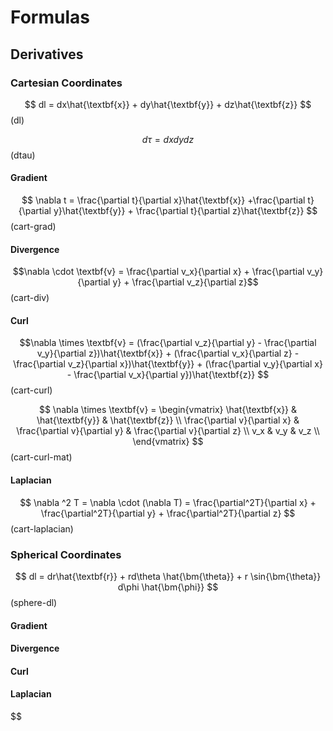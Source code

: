 # Formulas
## Derivatives

### Cartesian Coordinates
$$
dl = dx\hat{\textbf{x}} + dy\hat{\textbf{y}} + dz\hat{\textbf{z}}
$$ (dl)

$$d\tau = dxdydz$$ (dtau)

#### Gradient

$$
\nabla t = \frac{\partial t}{\partial x}\hat{\textbf{x}} +\frac{\partial t}{\partial y}\hat{\textbf{y}} + \frac{\partial t}{\partial z}\hat{\textbf{z}}
$$ (cart-grad)

#### Divergence

$$\nabla \cdot \textbf{v} = \frac{\partial v_x}{\partial x} + \frac{\partial v_y}{\partial y} + \frac{\partial v_z}{\partial z}$$ (cart-div)

#### Curl

$$\nabla \times \textbf{v} = (\frac{\partial v_z}{\partial y} - \frac{\partial v_y}{\partial z})\hat{\textbf{x}} + (\frac{\partial v_x}{\partial z} - \frac{\partial v_z}{\partial x})\hat{\textbf{y}} + (\frac{\partial v_y}{\partial x} - \frac{\partial v_x}{\partial y})\hat{\textbf{z}}
$$ (cart-curl)

$$
\nabla \times \textbf{v} = \begin{vmatrix}
\hat{\textbf{x}} & \hat{\textbf{y}} & \hat{\textbf{z}} \\
\frac{\partial v}{\partial x} & \frac{\partial v}{\partial y} & \frac{\partial v}{\partial z} \\
v_x & v_y & v_z \\
\end{vmatrix}
$$ (cart-curl-mat)

#### Laplacian

$$
\nabla ^2 T = \nabla \cdot (\nabla T) = \frac{\partial^2T}{\partial x} + \frac{\partial^2T}{\partial y} + \frac{\partial^2T}{\partial z}
$$ (cart-laplacian)

### Spherical Coordinates

$$
dl = dr\hat{\textbf{r}} + rd\theta \hat{\bm{\theta}} + r \sin{\bm{\theta}} d\phi \hat{\bm{\phi}}
$$ (sphere-dl)

#### Gradient

#### Divergence

#### Curl

#### Laplacian


$$

$$
$$

